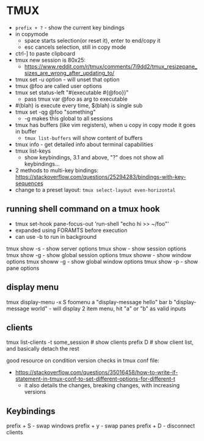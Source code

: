 # TMUX
- `prefix + ?` - show the current key bindings
- in copymode
    - space starts selection(or reset it), enter to end/copy it
    - esc cancels selection, still in copy mode
- ctrl-] to paste clipboard
- tmux new session is 80x25:
    - https://www.reddit.com/r/tmux/comments/7i9dd2/tmux_resizepane_sizes_are_wrong_after_updating_to/
- tmux set -u option   - will unset that option
- tmux @foo are called user options
- tmux set status-left "#(executable #{@foo})"
    - pass tmux var @foo as arg to executable
- #(blah) is execute every time, $(blah) is single sub
- tmux set -qg @foo "something"
    - -g makes this global to all sessions
- tmux has buffers (like vim registers), when u copy in copy mode it goes in buffer
    - `tmux list-buffers` will show content of buffers
- tmux info - get detailed info about terminal capabilities
- tmux list-keys
    - show keybindings, 3.1 and above, "?" does not show all keybindings...
- 2 methods to multi-key bindings: https://stackoverflow.com/questions/25294283/bindings-with-key-sequences
- change to a preset layout: `tmux select-layout even-horizontal`

## running shell command on a tmux hook
- tmux set-hook pane-focus-out 'run-shell "echo hi >> ~/foo"'
- expanded using FORAMTS before execution
- can use -b to run in background

tmux show -s    - show server options
tmux show       - show session options
tmux show -g    - show global session options
tmux showw      - show window options
tmux showw -g   - show global window options
tmux show -p    - show pane options

## display menu
tmux display-menu -x S foomenu a "display-message hello" bar b "display-message world"
    - will display 2 item menu, hit "a" or "b" as valid inputs

## clients
tmux list-clients -t some_session      # show clients
prefix D                               # show client list, and basically detach the rest

good resource on condition version checks in tmux conf file:
- https://stackoverflow.com/questions/35016458/how-to-write-if-statement-in-tmux-conf-to-set-different-options-for-different-t
    - it also details the changes, breaking changes, with increasing versions

## Keybindings
prefix + S  - swap windows
prefix + y  - swap panes
prefix + D  - disconnect clients
